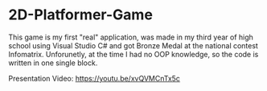 # 2D-Platformer-Game

This game is my first "real" application, was made in my third year of high school using Visual Studio C# and got Bronze Medal at the national contest Infomatrix. Unforunetly, at the time I had no OOP knowledge, so the code is written in one single block.

Presentation Video:
https://youtu.be/xvQVMCnTx5c
